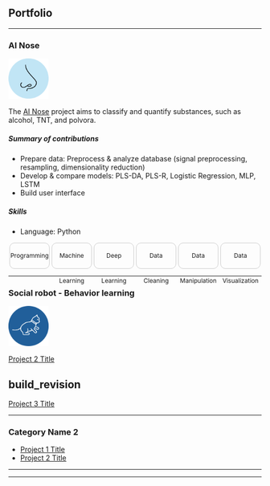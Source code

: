 ## Portfolio

---

### AI Nose
<img src="images/nose_draw.svg?raw=true" width="80" height="80"/>

The [AI Nose](sample_page.md) project aims to classify and quantify substances, such as alcohol, TNT, and polvora.

##### Summary of contributions
- Prepare data: Preprocess & analyze database (signal preprocessing, resampling, dimensionality reduction)
- Develop & compare models: PLS-DA, PLS-R, Logistic Regression, MLP, LSTM
- Build user interface

##### Skills
- Language: Python

<div class="container" style="display: flex;">

  <div class="item" style="
    font-size: 12px;
    height: 50px;
    width: 16%; /* Ensures equal width for both divs */
    text-align: center;
    line-height: 50px; /* Optional for single-line text centering */
    border-radius: 10px; /* Rounded corners */
    border: 1px solid #ccc; /* Optional for visual distinction */
    margin: 0 2px">
    Programming
  </div>

  <div class="item" style="
    font-size: 12px;
    height: 50px;
    width: 16%; /* Ensures equal width for both divs */
    text-align: center;
    line-height: 50px; /* Optional for single-line text centering */
    border-radius: 10px; /* Rounded corners */
    border: 1px solid #ccc; /* Optional for visual distinction */
    margin: 0 2px">
    Machine Learning
  </div>

  <div class="item" style="
    font-size: 12px;
    height: 50px;
    width: 16%; /* Ensures equal width for both divs */
    text-align: center;
    line-height: 50px; /* Optional for single-line text centering */
    border-radius: 10px; /* Rounded corners */
    border: 1px solid #ccc; /* Optional for visual distinction */
    margin: 0 2px">
    Deep Learning
  </div>

  <div class="item" style="
    font-size: 12px;
    height: 50px;
    width: 16%; /* Ensures equal width for both divs */
    text-align: center;
    line-height: 50px; /* Optional for single-line text centering */
    border-radius: 10px; /* Rounded corners */
    border: 1px solid #ccc; /* Optional for visual distinction */
    margin: 0 2px">
    Data Cleaning
  </div>

  <div class="item" style="
    font-size: 12px;
    height: 50px;
    width: 16%; /* Ensures equal width for both divs */
    text-align: center;
    line-height: 50px; /* Optional for single-line text centering */
    border-radius: 10px; /* Rounded corners */
    border: 1px solid #ccc; /* Optional for visual distinction */
    margin: 0 2px">
    Data Manipulation 
  </div>


  <div class="item" style="  
    font-size: 12px;
    height: 50px;
    width: 16%; /* Ensures equal width for both divs */
    text-align: center;
    line-height: 50px; /* Optional for single-line text centering */
    border-radius: 10px; /* Rounded corners */
    border: 1px solid #ccc; /* Optional for visual distinction */
    margin: 0 2px">
    Data Visualization
  </div>
</div>




---
### Social robot - Behavior learning
<img src="images/cat_draw.svg?raw=true" width="80" height="80"/>

[Project 2 Title](/pdf/sample_presentation.pdf)

build_revision
---
[Project 3 Title](http://example.com/)


---

### Category Name 2

- [Project 1 Title](http://example.com/)
- [Project 2 Title](http://example.com/)


---




---
<!-- Remove above link if you don't want to attibute -->
